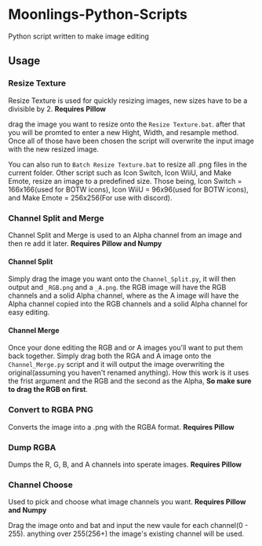 # Moonlings-Python-Scripts
Python script written to make image editing

## Usage

### Resize Texture
Resize Texture is used for quickly resizing images, new sizes have to be a divisible by 2. **Requires Pillow**

drag the image you want to resize onto the `Resize Texture.bat`. after that you will be promted to enter a new Hight, Width, and resample method. Once all of those have been chosen the script will overwrite the input image with the new resized image.

You can also run to `Batch Resize Texture.bat` to resize all .png files in the current folder.
Other script such as Icon Switch, Icon WiiU, and Make Emote, resize an image to a predefined size. Those being, Icon Switch = 166x166(used for BOTW icons), Icon WiiU = 96x96(used for BOTW icons), and Make Emote = 256x256(For use with discord).

### Channel Split and Merge
Channel Split and Merge is used to an Alpha channel from an image and then re add it later. **Requires Pillow and Numpy**
#### Channel Split
Simply drag the image you want onto the `Channel_Split.py`, it will then output and `_RGB.png` and a `_A.png`.
the RGB image will have the RGB channels and a solid Alpha channel, where as the A image will have the Alpha channel copied into the RGB channels and a solid Alpha channel for easy editing.
#### Channel Merge
Once your done editing the RGB and or A images you'll want to put them back together. Simply drag both the RGA and A image onto the `Channel_Merge.py` script and it will output the image overwriting the original(assuming you haven't renamed anything). 
How this work is it uses the frist argument and the RGB and the second as the Alpha, **So make sure to drag the RGB on first**.

### Convert to RGBA PNG
Converts the image into a .png with the RGBA format. **Requires Pillow**

### Dump RGBA
Dumps the R, G, B, and A channels into sperate images. **Requires Pillow**

### Channel Choose
Used to pick and choose what image channels you want. **Requires Pillow and Numpy**

Drag the image onto and bat and input the new vaule for each channel(0 - 255). anything over 255(256+) the image's existing channel will be used.
